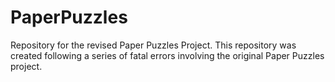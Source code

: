 # PaperPuzzles
Repository for the revised Paper Puzzles Project. 
This repository was created following a series of fatal errors involving the original Paper Puzzles project.
